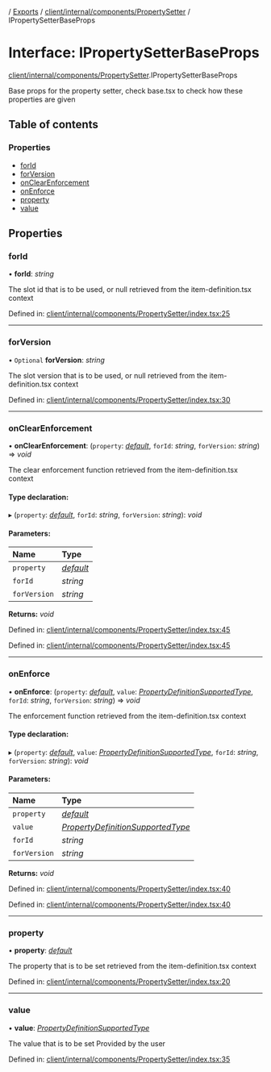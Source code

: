 [](../README.md) / [Exports](../modules.md) / [client/internal/components/PropertySetter](../modules/client_internal_components_propertysetter.md) / IPropertySetterBaseProps

# Interface: IPropertySetterBaseProps

[client/internal/components/PropertySetter](../modules/client_internal_components_propertysetter.md).IPropertySetterBaseProps

Base props for the property setter, check base.tsx to check
how these properties are given

## Table of contents

### Properties

- [forId](client_internal_components_propertysetter.ipropertysetterbaseprops.md#forid)
- [forVersion](client_internal_components_propertysetter.ipropertysetterbaseprops.md#forversion)
- [onClearEnforcement](client_internal_components_propertysetter.ipropertysetterbaseprops.md#onclearenforcement)
- [onEnforce](client_internal_components_propertysetter.ipropertysetterbaseprops.md#onenforce)
- [property](client_internal_components_propertysetter.ipropertysetterbaseprops.md#property)
- [value](client_internal_components_propertysetter.ipropertysetterbaseprops.md#value)

## Properties

### forId

• **forId**: *string*

The slot id that is to be used, or null
retrieved from the item-definition.tsx context

Defined in: [client/internal/components/PropertySetter/index.tsx:25](https://github.com/onzag/itemize/blob/0569bdf2/client/internal/components/PropertySetter/index.tsx#L25)

___

### forVersion

• `Optional` **forVersion**: *string*

The slot version that is to be used, or null
retrieved from the item-definition.tsx context

Defined in: [client/internal/components/PropertySetter/index.tsx:30](https://github.com/onzag/itemize/blob/0569bdf2/client/internal/components/PropertySetter/index.tsx#L30)

___

### onClearEnforcement

• **onClearEnforcement**: (`property`: [*default*](../classes/base_root_module_itemdefinition_propertydefinition.default.md), `forId`: *string*, `forVersion`: *string*) => *void*

The clear enforcement function
retrieved from the item-definition.tsx context

#### Type declaration:

▸ (`property`: [*default*](../classes/base_root_module_itemdefinition_propertydefinition.default.md), `forId`: *string*, `forVersion`: *string*): *void*

#### Parameters:

Name | Type |
:------ | :------ |
`property` | [*default*](../classes/base_root_module_itemdefinition_propertydefinition.default.md) |
`forId` | *string* |
`forVersion` | *string* |

**Returns:** *void*

Defined in: [client/internal/components/PropertySetter/index.tsx:45](https://github.com/onzag/itemize/blob/0569bdf2/client/internal/components/PropertySetter/index.tsx#L45)

Defined in: [client/internal/components/PropertySetter/index.tsx:45](https://github.com/onzag/itemize/blob/0569bdf2/client/internal/components/PropertySetter/index.tsx#L45)

___

### onEnforce

• **onEnforce**: (`property`: [*default*](../classes/base_root_module_itemdefinition_propertydefinition.default.md), `value`: [*PropertyDefinitionSupportedType*](../modules/base_root_module_itemdefinition_propertydefinition_types.md#propertydefinitionsupportedtype), `forId`: *string*, `forVersion`: *string*) => *void*

The enforcement function
retrieved from the item-definition.tsx context

#### Type declaration:

▸ (`property`: [*default*](../classes/base_root_module_itemdefinition_propertydefinition.default.md), `value`: [*PropertyDefinitionSupportedType*](../modules/base_root_module_itemdefinition_propertydefinition_types.md#propertydefinitionsupportedtype), `forId`: *string*, `forVersion`: *string*): *void*

#### Parameters:

Name | Type |
:------ | :------ |
`property` | [*default*](../classes/base_root_module_itemdefinition_propertydefinition.default.md) |
`value` | [*PropertyDefinitionSupportedType*](../modules/base_root_module_itemdefinition_propertydefinition_types.md#propertydefinitionsupportedtype) |
`forId` | *string* |
`forVersion` | *string* |

**Returns:** *void*

Defined in: [client/internal/components/PropertySetter/index.tsx:40](https://github.com/onzag/itemize/blob/0569bdf2/client/internal/components/PropertySetter/index.tsx#L40)

Defined in: [client/internal/components/PropertySetter/index.tsx:40](https://github.com/onzag/itemize/blob/0569bdf2/client/internal/components/PropertySetter/index.tsx#L40)

___

### property

• **property**: [*default*](../classes/base_root_module_itemdefinition_propertydefinition.default.md)

The property that is to be set
retrieved from the item-definition.tsx context

Defined in: [client/internal/components/PropertySetter/index.tsx:20](https://github.com/onzag/itemize/blob/0569bdf2/client/internal/components/PropertySetter/index.tsx#L20)

___

### value

• **value**: [*PropertyDefinitionSupportedType*](../modules/base_root_module_itemdefinition_propertydefinition_types.md#propertydefinitionsupportedtype)

The value that is to be set
Provided by the user

Defined in: [client/internal/components/PropertySetter/index.tsx:35](https://github.com/onzag/itemize/blob/0569bdf2/client/internal/components/PropertySetter/index.tsx#L35)
